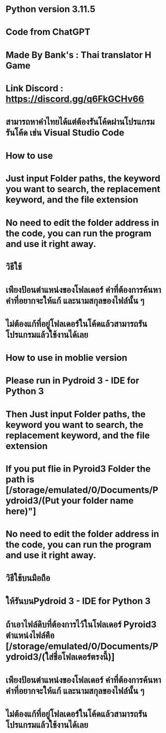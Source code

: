 # Python version 3.11.5
# Code from ChatGPT
# Made By Bank's : Thai translator H Game
# Link Discord : https://discord.gg/q6FkGCHv66
# สามารถหาคำไทยได้แต่ต้องรันโค้ดผ่านโปรแกรมรันโค้ด เช่น Visual Studio Code

# How to use
# Just input Folder paths, the keyword you want to search, the replacement keyword, and the file extension
# No need to edit the folder address in the code, you can run the program and use it right away.

# วิธีใช้
# เพียงป้อนตำแหน่งของโฟลเดอร์ คำที่ต้องการค้นหา คำที่อยากจะให้แก้ และนามสกุลของไฟล์นั้น ๆ 
# ไม่ต้องแก้ที่อยู่โฟลเดอร์ในโค้ดแล้วสามารถรันโปรแกรมแล้วใช้งานได้เลย

# How to use in moblie version
# Please run in Pydroid 3 - IDE for Python 3
# Then Just input Folder paths, the keyword you want to search, the replacement keyword, and the file extension
# If you put flie in Pyroid3 Folder the path is [/storage/emulated/0/Documents/Pydroid3/(Put your folder name here)"]
# No need to edit the folder address in the code, you can run the program and use it right away.

# วิธีใช้บนมือถือ
# ให้รันบนPydroid 3 - IDE for Python 3
# ถ้าเอาไฟล์ดิบที่ต้องการไว้ในโฟลเดอร์  Pyroid3 ตำแหน่งไฟล์คือ [/storage/emulated/0/Documents/Pydroid3/(ใส่ชื่อโฟลเดอร์ตรงนี้)]
# เพียงป้อนตำแหน่งของโฟลเดอร์ คำที่ต้องการค้นหา คำที่อยากจะให้แก้ และนามสกุลของไฟล์นั้น ๆ 
# ไม่ต้องแก้ที่อยู่โฟลเดอร์ในโค้ดแล้วสามารถรันโปรแกรมแล้วใช้งานได้เลย
